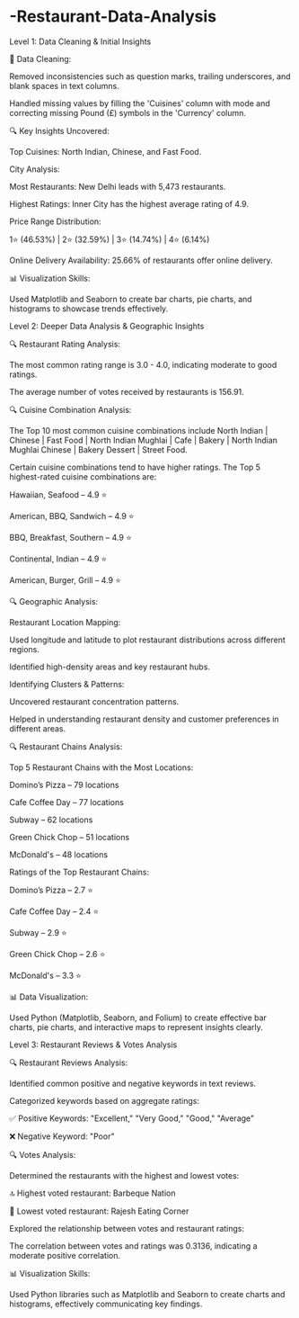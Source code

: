 # -Restaurant-Data-Analysis

Level 1: Data Cleaning & Initial Insights

🔹 Data Cleaning:

Removed inconsistencies such as question marks, trailing underscores, and blank spaces in text columns.

Handled missing values by filling the 'Cuisines' column with mode and correcting missing Pound (£) symbols in the 'Currency' column.

🔍 Key Insights Uncovered:

Top Cuisines: North Indian, Chinese, and Fast Food.

City Analysis:

Most Restaurants: New Delhi leads with 5,473 restaurants.

Highest Ratings: Inner City has the highest average rating of 4.9.

Price Range Distribution:

1⭐ (46.53%) | 2⭐ (32.59%) | 3⭐ (14.74%) | 4⭐ (6.14%)

Online Delivery Availability: 25.66% of restaurants offer online delivery.

📊 Visualization Skills:

Used Matplotlib and Seaborn to create bar charts, pie charts, and histograms to showcase trends effectively.

Level 2: Deeper Data Analysis & Geographic Insights

🔍 Restaurant Rating Analysis:

The most common rating range is 3.0 - 4.0, indicating moderate to good ratings.

The average number of votes received by restaurants is 156.91.

🔍 Cuisine Combination Analysis:

The Top 10 most common cuisine combinations include North Indian | Chinese | Fast Food | North Indian Mughlai | Cafe | Bakery | North Indian Mughlai Chinese | Bakery Dessert | Street Food.

Certain cuisine combinations tend to have higher ratings. The Top 5 highest-rated cuisine combinations are:

Hawaiian, Seafood – 4.9 ⭐

American, BBQ, Sandwich – 4.9 ⭐

BBQ, Breakfast, Southern – 4.9 ⭐

Continental, Indian – 4.9 ⭐

American, Burger, Grill – 4.9 ⭐

🔍 Geographic Analysis:

Restaurant Location Mapping:

Used longitude and latitude to plot restaurant distributions across different regions.

Identified high-density areas and key restaurant hubs.

Identifying Clusters & Patterns:

Uncovered restaurant concentration patterns.

Helped in understanding restaurant density and customer preferences in different areas.

🔍 Restaurant Chains Analysis:

Top 5 Restaurant Chains with the Most Locations:

Domino’s Pizza – 79 locations

Cafe Coffee Day – 77 locations

Subway – 62 locations

Green Chick Chop – 51 locations

McDonald's – 48 locations

Ratings of the Top Restaurant Chains:

Domino’s Pizza – 2.7 ⭐

Cafe Coffee Day – 2.4 ⭐

Subway – 2.9 ⭐

Green Chick Chop – 2.6 ⭐

McDonald's – 3.3 ⭐

📊 Data Visualization:

Used Python (Matplotlib, Seaborn, and Folium) to create effective bar charts, pie charts, and interactive maps to represent insights clearly.

Level 3: Restaurant Reviews & Votes Analysis

🔍 Restaurant Reviews Analysis:

Identified common positive and negative keywords in text reviews.

Categorized keywords based on aggregate ratings:

✅ Positive Keywords: "Excellent," "Very Good," "Good," "Average"

❌ Negative Keyword: "Poor"

🔍 Votes Analysis:

Determined the restaurants with the highest and lowest votes:

🔝 Highest voted restaurant: Barbeque Nation

🔽 Lowest voted restaurant: Rajesh Eating Corner

Explored the relationship between votes and restaurant ratings:

The correlation between votes and ratings was 0.3136, indicating a moderate positive correlation.

📊 Visualization Skills:

Used Python libraries such as Matplotlib and Seaborn to create charts and histograms, effectively communicating key findings.

